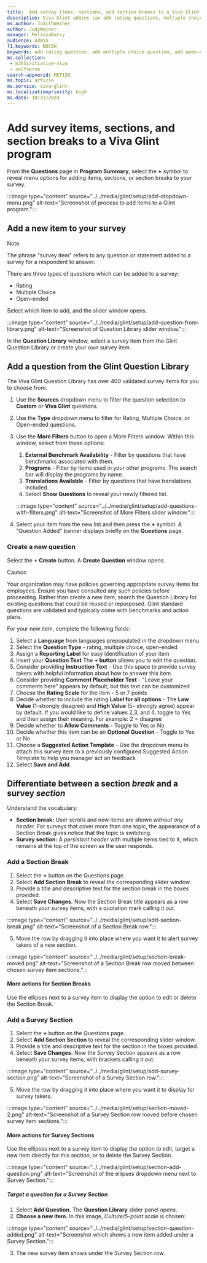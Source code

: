 ```yaml
---
title:  Add survey items, sections, and section breaks to a Viva Glint program
description: Viva Glint admins can add rating questions, multiple choice questions, open-ended questions, or section breaks to a prepopulated template or to a blank survey template.
ms.author: JudithWeiner
author: JudyWeiner
manager: MelissaBarry
audience: admin
f1.keywords: NOCSH
keywords: add rating question, add multiple choice question, add open-ended question, add section break, survey item, survey section
ms.collection: 
 - m365initiative-viva
 - selfserve
search-appverid: MET150
ms.topic: article
ms.service: viva-glint
ms.localizationpriority: high
ms.date: 10/31/2024
---
```


# Add survey items, sections, and section breaks to a Viva Glint program

From the **Questions** page in **Program Summary**, select the **+** symbol to reveal menu options for adding items, sections, or section breaks to your survey. 

:::image type="content" source="../../media/glint/setup/add-dropdown-menu.png" alt-text="Screenshot of process to add items to a Glint program.":::

 ## Add a new item to your survey

> [!NOTE]
> The phrase "survey item" refers to any question or statement added to a survey for a respondent to answer. 

There are three types of questions which can be added to a survey:
 - Rating
 - Multiple Choice
 - Open-ended

Select which item to add, and the slider window opens.

:::image type="content" source="../../media/glint/setup/add-question-from-library.png" alt-text="Screenshot of Question Library slider window.":::

In the **Question Library** window, select a survey item from the Glint Question Library or create your own survey item.

## Add a question from the Glint Question Library

The Viva Glint Question Library has over 400 validated survey items for you to choose from.

1. Use the **Sources** dropdown menu to filter the question selection to **Custom** or **Viva Glint** questions.
1. Use the **Type** dropdown menu to filter for Rating, Multiple Choice, or Open-ended questions.
1. Use the **More Filters** button to open a More Filters window. Within this window, select from these options:
   1. **External Benchmark Availability** - Filter by questions that have benchmarks associated with them.
   1. **Programs** - Filter by items used in your other programs. The search bar will display the programs by name.
   1. **Translations Available** - Filter by questions that have translations included.
   1. Select **Show Questions** to reveal your newly filtered list.
      
   :::image type="content" source="../../media/glint/setup/add-questions-with-filters.png" alt-text="Screenshot of More Filters slider window.":::
   
1. Select your item from the new list and then press the **+** symbol. A "Question Added" banner displays briefly on the **Questions** page.

### Create a new question

Select the **+ Create** button. A **Create Question** window opens.
   
> [!CAUTION]
> Your organization may have policies governing appropriate survey items for employees. Ensure you have consulted any such policies before proceeding. Rather than create a new item, search the Question Library for existing questions that could be reused or repurposed. Glint standard questions are validated and typically come with benchmarks and action plans. 

For your new item, complete the following fields:
1. Select a **Language** from languages prepopulated in the dropdown menu
1. Select the **Question Type** - rating, multiple choice, open-ended
1. Assign a **Reporting Label** for easy identification of your item
1. Insert your **Question Text**  The **+ button** allows you to edit the question. 
1. Consider providing **Instruction Text** - Use this space to provide survey takers with helpful information about how to answer this item
1. Consider providing **Comment Placeholder Text** - "Leave your comments here" appears by default, but this text can be customized
1. Choose the **Rating Scale** for the item - 5 or 7 points
1. Decide whether to include the rating **Label for all options** - The **Low Value** (1-strongly disagree) and **High Value** (5- strongly agree) appear by default. If you would like to define values 2,3, and 4, toggle to Yes and then assign their meaning. For example: 2 = disagree
1. Decide whether to **Allow Comments** - Toggle to Yes or No
1. Decide whether this item can be an **Optional Question** - Toggle to Yes or No
1. Choose a **Suggested Action Template** - Use the dropdown menu to attach this survey item to a previously configured Suggested Action Template to help you manager act on feedback
1. Select **Save and Add**.

## Differentiate between a section *break* and a survey *section*

Understand the vocabulary:
 - **Section break:** User scrolls and new items are shown *without any header.* For surveys that cover more than one topic, the appearance of a Section Break gives notice that the topic is switching.
- **Survey section:** A *persistent header* with multiple items tied to it, which remains at the top of the screen as the user responds.

### Add a Section Break 

1. Select the **+** button on the Questions page.
2. Select **Add Section Break** to reveal the corresponding slider window.
3. Provide a title and descriptive text for the section break in the boxes provided.
4. Select **Save Changes.** Now the Section Break title appears as a row beneath your survey items, with a quotation mark calling it out.

:::image type="content" source="../../media/glint/setup/add-section-break.png" alt-text="Screenshot of a Section Break row.":::

5. Move the row by dragging it into place where you want it to alert survey takers of a new section.

:::image type="content" source="../../media/glint/setup/section-break-moved.png" alt-text="Screenshot of a Section Break row moved between chosen survey item sections.":::

#### More actions for Section Breaks

Use the ellipses next to a survey item to display the option to edit or delete the Section Break.

### Add a Survey Section

1. Select the **+** button on the Questions page.
2. Select **Add Section Section** to reveal the corresponding slider window.
3. Provide a title and descriptive text for the section in the boxes provided.
4. Select **Save Changes.** Now the Survey Section appears as a row beneath your survey items, with brackets calling it out.

:::image type="content" source="../../media/glint/setup/add-survey-section.png" alt-text="Screenshot of a Survey Section row.":::

5. Move the row by dragging it into place where you want it to display for survey takers.

:::image type="content" source="../../media/glint/setup/section-moved-2.png" alt-text="Screenshot of a Survey Section row moved before chosen survey item sections.":::

#### More actions for Survey Sections

Use the ellipses next to a survey item to display the option to edit, target a new item directly for this section, or to delete the Survey Section.

:::image type="content" source="../../media/glint/setup/section-add-question.png" alt-text="Screenshot of the ellipses dropdown menu next to Survey Section.":::

##### Target a question for a Survey Section

1. Select **Add Question.** The **Question Library** slider panel opens.
2. **Choose a new item.** In this image, *Culture/5-point scale* is chosen:

:::image type="content" source="../../media/glint/setup/section-question-added.png" alt-text="Screenshot which shows a new item added under a Survey Section.":::

3. The new survey item shows under the Survey Section row.







 

 



 

 
